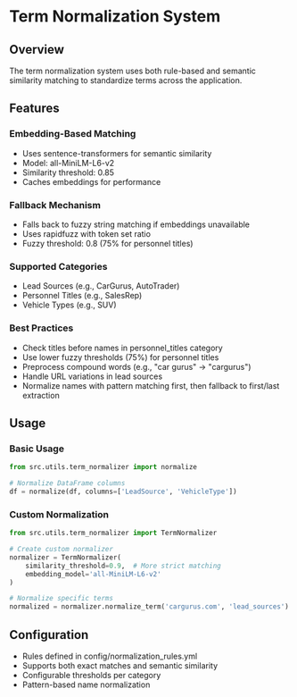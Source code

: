# Term Normalization System

## Overview
The term normalization system uses both rule-based and semantic similarity matching to standardize terms across the application.

## Features

### Embedding-Based Matching
- Uses sentence-transformers for semantic similarity
- Model: all-MiniLM-L6-v2
- Similarity threshold: 0.85
- Caches embeddings for performance

### Fallback Mechanism
- Falls back to fuzzy string matching if embeddings unavailable
- Uses rapidfuzz with token set ratio
- Fuzzy threshold: 0.8 (75% for personnel titles)

### Supported Categories
- Lead Sources (e.g., CarGurus, AutoTrader)
- Personnel Titles (e.g., SalesRep)
- Vehicle Types (e.g., SUV)

### Best Practices
- Check titles before names in personnel_titles category
- Use lower fuzzy thresholds (75%) for personnel titles
- Preprocess compound words (e.g., "car gurus" -> "cargurus")
- Handle URL variations in lead sources
- Normalize names with pattern matching first, then fallback to first/last extraction

## Usage

### Basic Usage
```python
from src.utils.term_normalizer import normalize

# Normalize DataFrame columns
df = normalize(df, columns=['LeadSource', 'VehicleType'])
```

### Custom Normalization
```python
from src.utils.term_normalizer import TermNormalizer

# Create custom normalizer
normalizer = TermNormalizer(
    similarity_threshold=0.9,  # More strict matching
    embedding_model='all-MiniLM-L6-v2'
)

# Normalize specific terms
normalized = normalizer.normalize_term('cargurus.com', 'lead_sources')
```

## Configuration
- Rules defined in config/normalization_rules.yml
- Supports both exact matches and semantic similarity
- Configurable thresholds per category
- Pattern-based name normalization